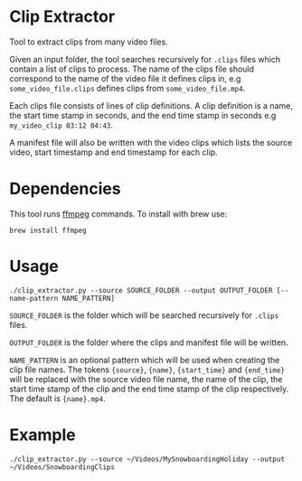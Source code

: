 Clip Extractor
==============

Tool to extract clips from many video files.

Given an input folder, the tool searches recursively for `.clips` files which contain a list of clips to process. The name of the clips file should correspond to the name of the video file it defines clips in, e.g `some_video_file.clips` defines clips from `some_video_file.mp4`.

Each clips file consists of lines of clip definitions. A clip definition is a name, the start time stamp in seconds, and the end time stamp in seconds e.g `my_video_clip 03:12 04:43`.

A manifest file will also be written with the video clips which lists the source video, start timestamp and end timestamp for each clip.

# Dependencies
This tool runs [ffmpeg](https://www.ffmpeg.org/) commands. To install with brew use:

`brew install ffmpeg`

# Usage
`./clip_extractor.py --source SOURCE_FOLDER --output OUTPUT_FOLDER [--name-pattern NAME_PATTERN]`

`SOURCE_FOLDER` is the folder which will be searched recursively for `.clips` files.

`OUTPUT_FOLDER` is the folder where the clips and manifest file will be written.

`NAME_PATTERN` is an optional pattern which will be used when creating the clip file names. The tokens `{source}`, `{name}`, `{start_time}` and `{end_time}` will be replaced with the source video file name, the name of the clip, the start time stamp of the clip and the end time stamp of the clip respectively. The default is `{name}.mp4`.

# Example
`./clip_extractor.py --source ~/Videos/MySnowboardingHoliday --output ~/Videos/SnowboardingClips`